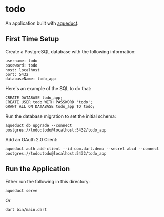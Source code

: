 # todo

An application built with [aqueduct](https://github.com/stablekernel/aqueduct).

## First Time Setup

Create a PostgreSQL database with the following information:

```
username: todo
password: todo
host: localhost
port: 5432
databaseName: todo_app
```

Here's an example of the SQL to do that:

```
CREATE DATABASE todo_app;
CREATE USER todo WITH PASSWORD 'todo';
GRANT ALL ON DATABASE todo_app TO todo;
```

Run the database migration to set the initial schema:

```
aqueduct db upgrade --connect postgres://todo:todo@localhost:5432/todo_app
```

Add an OAuth 2.0 Client:

```
aqueduct auth add-client --id com.dart.demo --secret abcd --connect postgres://todo:todo@localhost:5432/todo_app
```

## Run the Application

Either run the following in this directory:

```
aqueduct serve
```

Or

```
dart bin/main.dart
```
